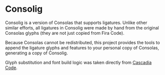 # Consolig

Consolig is a version of Consolas that supports ligatures. Unlike other similar efforts, all ligatures in Consolig were made by hand from the original Consolas glyphs (they are not just copied from Fira Code).

Because Consolas cannot be redistributed, this project provides the tools to append the ligature glyphs and features to your personal copy of Consolas, generating a copy of Consolig.

Glyph substitution and font build logic was taken directly from [Cascadia Code](https://github.com/microsoft/cascadia-code).
